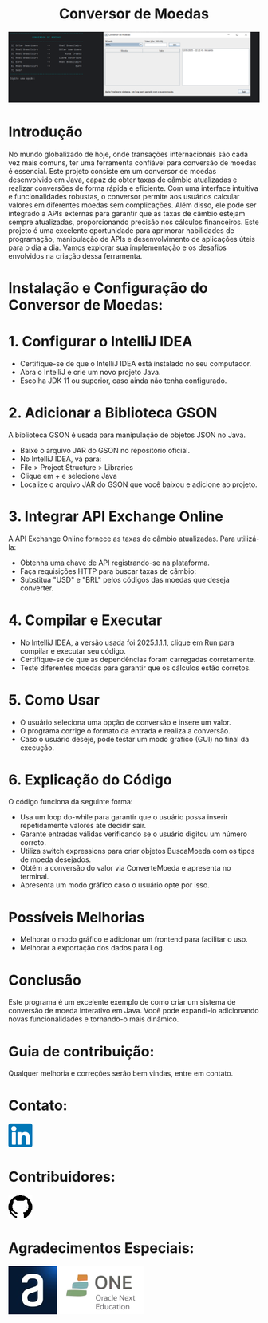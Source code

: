 <h1 align="center"> Conversor de Moedas </h1>

![capa.png](src/assets/capa.png)

# Introdução

No mundo globalizado de hoje, onde transações internacionais são cada vez mais comuns, ter uma ferramenta confiável para conversão de moedas é essencial. Este projeto consiste em um conversor de moedas desenvolvido em Java, capaz de obter taxas de câmbio atualizadas e realizar conversões de forma rápida e eficiente.
Com uma interface intuitiva e funcionalidades robustas, o conversor permite aos usuários calcular valores em diferentes moedas sem complicações. Além disso, ele pode ser integrado a APIs externas para garantir que as taxas de câmbio estejam sempre atualizadas, proporcionando precisão nos cálculos financeiros.
Este projeto é uma excelente oportunidade para aprimorar habilidades de programação, manipulação de APIs e desenvolvimento de aplicações úteis para o dia a dia. Vamos explorar sua implementação e os desafios envolvidos na criação dessa ferramenta.

# Instalação e Configuração do Conversor de Moedas:

# 1. Configurar o IntelliJ IDEA
- Certifique-se de que o IntelliJ IDEA está instalado no seu computador.
- Abra o IntelliJ e crie um novo projeto Java.
- Escolha JDK 11 ou superior, caso ainda não tenha configurado.

# 2. Adicionar a Biblioteca GSON
A biblioteca GSON é usada para manipulação de objetos JSON no Java.
- Baixe o arquivo JAR do GSON no repositório oficial.
- No IntelliJ IDEA, vá para:
- File > Project Structure > Libraries
- Clique em + e selecione Java
- Localize o arquivo JAR do GSON que você baixou e adicione ao projeto.

# 3. Integrar API Exchange Online
A API Exchange Online fornece as taxas de câmbio atualizadas. Para utilizá-la:
- Obtenha uma chave de API registrando-se na plataforma.
- Faça requisições HTTP para buscar taxas de câmbio:
- Substitua "USD" e "BRL" pelos códigos das moedas que deseja converter.

# 4. Compilar e Executar
- No IntelliJ IDEA, a versão usada foi 2025.1.1.1, clique em Run para compilar e executar seu código.
- Certifique-se de que as dependências foram carregadas corretamente.
- Teste diferentes moedas para garantir que os cálculos estão corretos.

# 5. Como Usar
- O usuário seleciona uma opção de conversão e insere um valor.
- O programa corrige o formato da entrada e realiza a conversão.
- Caso o usuário deseje, pode testar um modo gráfico (GUI) no final da execução.

# 6. Explicação do Código
O código funciona da seguinte forma:
- Usa um loop do-while para garantir que o usuário possa inserir repetidamente valores até decidir sair.
- Garante entradas válidas verificando se o usuário digitou um número correto.
- Utiliza switch expressions para criar objetos BuscaMoeda com os tipos de moeda desejados.
- Obtém a conversão do valor via ConverteMoeda e apresenta no terminal.
- Apresenta um modo gráfico caso o usuário opte por isso.

# Possíveis Melhorias
- Melhorar o modo gráfico e adicionar um frontend para facilitar o uso.
- Melhorar a exportação dos dados para Log.

# Conclusão
Este programa é um excelente exemplo de como criar um sistema de conversão de moeda interativo em Java. Você pode expandi-lo adicionando novas funcionalidades e tornando-o mais dinâmico.


# Guia de contribuição:

Qualquer melhoria e correções serão bem vindas, entre em contato.

# Contato:

[![imagem linkedin](src/assets/linkedin_small.png)](https://www.linkedin.com/in/mpbmarcio-dev/)

# Contribuidores:

[![imagem git](src/assets/github_small.png)](https://github.com/mpbmarcio/)

# Agradecimentos Especiais:

[![imagem alura](src/assets/alura.jpg)](https://www.alura.com.br/)
[![imagem one](src/assets/one.png)](https://www.oracle.com/br/education/oracle-next-education/)
